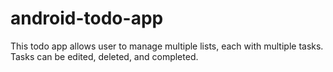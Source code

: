 # android-todo-app
This todo app allows user to manage multiple lists, each with multiple tasks. Tasks can be edited, deleted, and completed.
